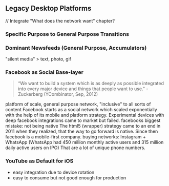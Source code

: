 ## Legacy Desktop Platforms
// Integrate "What does the network want" chapter?



### Specific Purpose to General Purpose Transitions

### Dominant Newsfeeds (General Purpose, Accumulators)
"silent media" > text, photo, gif

### Facebook as Social Base-layer

> “We want to build a system which is as deeply as possible integrated into every major device and things that people want to use.” - Zuckerberg (YCombinator, Sep, 2012)

platform of scale, general purpose network, "inclusive" to all sorts of content
Facebook starts as a social network which scaled exponentially with the help of its mobile and platform strategy.
Experimental devices with deep facebook integrations came to market but failed.
facebooks biggest mistake: not being native
The html5 (wrapper) strategy came to an end in 2011 when they realized, that the way to go forward is native.
Since then facebook is a mobile-first company.
buying networks: Instagram + WhatsApp
(WhatsApp had 450 million monthly active users and 315 million daily active users on IPO)
That are a lot of unique phone numbers.




### YouTube as Default for iOS

- easy integration due to device rotation
- easy to consume but not good enough for production
